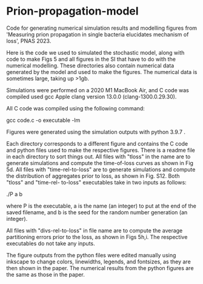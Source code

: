 # Prion-propagation-model
Code for generating numerical simulation results and modelling figures from 'Measuring prion propagation in single bacteria elucidates mechanism of loss', PNAS 2023.  


Here is the code we used to simulated the stochastic model, along with code to make Figs 5 and 
all figures in the SI that have to do with the numerical modelling. These directories also contain 
numerical data generated by the model and used to make the figures. The numerical data is sometimes large, 
taking up >1gb. 

Simulations were performed on a 2020 M1 MacBook Air, and C code was compiled used gcc Apple clang version 13.0.0 (clang-1300.0.29.30).

All C code was compiled using the following command: 

gcc code.c -o executable -lm

Figures were generated using the simulation outputs with python 3.9.7 .

Each directory corresponds to a different figure and contains the C code and python files used 
to make the respective figures. There is a readme file in each directory to sort things out. 
All files with "tloss" in the name are to generate simulations and compute the time-of-loss curves 
as shown in Fig 5d. All files with "time-rel-to-loss" are to generate simulations and compute 
the distribution of aggregates prior to loss, as shown in Fig. S12. Both "tloss" and "time-rel-
to-loss" executables take in two inputs as follows: 

./P a b 

where P is the executable, a is the name (an integer) to put at the end of the saved filename, 
and b is the seed for the random number generation (an integer).

All files with "divs-rel-to-loss" in file name are to compute the average partitioning errors 
prior to the loss, as shown in Figs 5h,i. The respective executables do not take any inputs. 

The figure outputs from the python files were edited manually using inkscape to change colors, 
linewidths, legends, and fontsizes, as they are then shown in the paper. The numerical results 
from the python figures are the same as those in the paper.  
